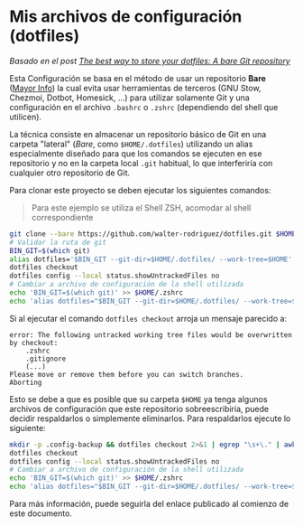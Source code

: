 # Mis archivos de configuración (dotfiles)

*Basado en el post [The best way to store your dotfiles: A bare Git repository](https://www.atlassian.com/git/tutorials/dotfiles)*

Esta Configuración se basa en el método de usar un repositorio **Bare** ([Mayor Info](https://www.saintsjd.com/2011/01/what-is-a-bare-git-repository/))
la cual evita usar herramientas de terceros (GNU Stow, Chezmoi, Dotbot, Homesick, ...) para utilizar solamente Git y una
configuración en el archivo `.bashrc` o `.zshrc` (dependiendo del shell que utilicen).

La técnica consiste en almacenar un repositorio básico de Git en una carpeta "lateral" (*Bare*, como `$HOME/.dotfiles`)
utilizando un alias especialmente diseñado para que los comandos se ejecuten en ese repositorio y no en
la carpeta local `.git` habitual, lo que interferiría con cualquier otro repositorio de Git.

Para clonar este proyecto se deben ejecutar los siguientes comandos:

> Para este ejemplo se utiliza el Shell ZSH, acomodar al shell correspondiente

```bash
git clone --bare https://github.com/walter-rodriguez/dotfiles.git $HOME/.dotfiles
# Validar la ruta de git
BIN_GIT=$(which git)
alias dotfiles='$BIN_GIT --git-dir=$HOME/.dotfiles/ --work-tree=$HOME'
dotfiles checkout
dotfiles config --local status.showUntrackedFiles no
# Cambiar a archivo de configuración de la shell utilizada
echo 'BIN_GIT=$(which git)' >> $HOME/.zshrc
echo 'alias dotfiles="$BIN_GIT --git-dir=$HOME/.dotfiles/ --work-tree=$HOME"' >> $HOME/.zshrc
```

Si al ejecutar el comando `dotfiles checkout` arroja un mensaje parecido a:

```
error: The following untracked working tree files would be overwritten by checkout:
    .zshrc
    .gitignore
    (...)
Please move or remove them before you can switch branches.
Aborting
```

Esto se debe a que es posible que su carpeta `$HOME` ya tenga algunos archivos de configuración que este repositorio
sobreescribiría, puede decidir respaldarlos o simplemente eliminarlos. Para respaldarlos ejecute lo siguiente:

```bash
mkdir -p .config-backup && dotfiles checkout 2>&1 | egrep "\s+\." | awk {'print $1'} | xargs -I{} mv {} .config-backup/{}
dotfiles checkout
dotfiles config --local status.showUntrackedFiles no
# Cambiar a archivo de configuración de la shell utilizada
echo 'BIN_GIT=$(which git)' >> $HOME/.zshrc
echo 'alias dotfiles="$BIN_GIT --git-dir=$HOME/.dotfiles/ --work-tree=$HOME"' >> $HOME/.zshrc
```

Para más información, puede seguirla del enlace publicado al comienzo de este documento.
